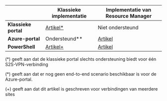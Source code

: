 |  | **Klassieke implementatie**  | **Implementatie van Resource Manager** |
|----------------------------------------|--------------|----------------------|
| **Klassieke portal**                     |[Artikel*](../articles/vpn-gateway/vpn-gateway-site-to-site-create.md) |  Niet ondersteund |
| **Azure-portal**                       | Ondersteund**              | [Artikel](vpn-gateway-howto-site-to-site-resource-manager-portal.md)|
| **PowerShell**               |[Artikel+](..articles/vpn-gateway/vpn-gateway-multi-site.md)          | [Artikel](..articles/vpn-gateway/vpn-gateway-create-site-to-site-rm-powershell.md)| 

(*) geeft aan dat de klassieke portal slechts ondersteuning biedt voor één S2S-VPN-verbinding

(*) geeft aan dat er nog geen end-to-end scenario beschikbaar is voor de Azure-portal.

(+) geeft aan dat dit artikel is geschreven voor verbindingen van meerdere sites




<!--HONumber=sep16_HO1-->


